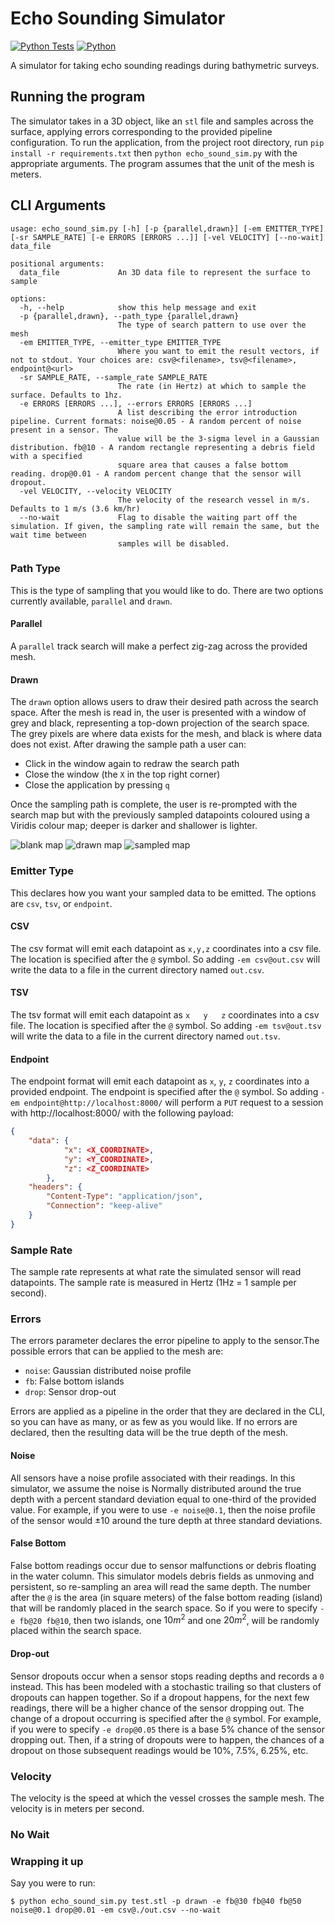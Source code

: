 # Echo Sounding Simulator
[![Python Tests](https://github.com/matthew-buglass/echo_sounding_simulator/actions/workflows/python-test.yml/badge.svg)](https://github.com/matthew-buglass/echo_sounding_simulator/actions/workflows/python-test.yml)
[![Python](https://img.shields.io/badge/Python-3.10%20%7C%203.11%20%7C%203.12-3776AB.svg)](https://www.python.org)

[//]: # (![Test Coverage]&#40;https://img.shields.io/endpoint?url=https://gist.githubusercontent.com/matthew-buglass/b88855f7e79729fc1cf9bd4b582012ba/raw/covbadge.json&#41;)

A simulator for taking echo sounding readings during bathymetric surveys. 

## Running the program
The simulator takes in a 3D object, like 
an `stl` file and samples across the surface, applying errors corresponding to the provided pipeline configuration. To
run the application, from the project root directory, run `pip install -r requirements.txt` then 
`python echo_sound_sim.py` with the appropriate arguments. The program assumes that the unit of the mesh is meters.

## CLI Arguments

```text
usage: echo_sound_sim.py [-h] [-p {parallel,drawn}] [-em EMITTER_TYPE] [-sr SAMPLE_RATE] [-e ERRORS [ERRORS ...]] [-vel VELOCITY] [--no-wait] data_file

positional arguments:
  data_file             An 3D data file to represent the surface to sample

options:
  -h, --help            show this help message and exit
  -p {parallel,drawn}, --path_type {parallel,drawn}
                        The type of search pattern to use over the mesh
  -em EMITTER_TYPE, --emitter_type EMITTER_TYPE
                        Where you want to emit the result vectors, if not to stdout. Your choices are: csv@<filename>, tsv@<filename>, endpoint@<url>
  -sr SAMPLE_RATE, --sample_rate SAMPLE_RATE
                        The rate (in Hertz) at which to sample the surface. Defaults to 1hz.
  -e ERRORS [ERRORS ...], --errors ERRORS [ERRORS ...]
                        A list describing the error introduction pipeline. Current formats: noise@0.05 - A random percent of noise present in a sensor. The   
                        value will be the 3-sigma level in a Gaussian distribution. fb@10 - A random rectangle representing a debris field with a specified   
                        square area that causes a false bottom reading. drop@0.01 - A random percent change that the sensor will dropout.
  -vel VELOCITY, --velocity VELOCITY
                        The velocity of the research vessel in m/s. Defaults to 1 m/s (3.6 km/hr)
  --no-wait             Flag to disable the waiting part off the simulation. If given, the sampling rate will remain the same, but the wait time between      
                        samples will be disabled.
```

### Path Type
This is the type of sampling that you would like to do. There are two options currently available, `parallel` and 
`drawn`. 

#### Parallel
A `parallel` track search will make a perfect zig-zag across the provided mesh. 

#### Drawn
The `drawn` option allows users to draw their desired path across the search space. After the mesh is read in, the user
is presented with a window of grey and black, representing a top-down projection of the search space. The grey pixels 
are where data exists for the mesh, and black is where data does not exist. After drawing the sample path a user can:

- Click in the window again to redraw the search path
- Close the window (the `X` in the top right corner)
- Close the application by pressing `q`

Once the sampling path is complete, the user is re-prompted with the search map but with the previously sampled 
datapoints coloured using a Viridis colour map; deeper is darker and shallower is lighter.

![blank map](./readme_imgs/blank_search_map.png) 
![drawn map](./readme_imgs/drawn_search_map.png) 
![sampled map](./readme_imgs/sampled_search_map.png)

### Emitter Type
This declares how you want your sampled data to be emitted. The options are `csv`, `tsv`, or `endpoint`.

#### CSV
The csv format will emit each datapoint as `x,y,z` coordinates into a csv file. The location is specified after the 
`@` symbol. So adding `-em csv@out.csv` will write the data to a file in the current directory named `out.csv`.

#### TSV
The tsv format will emit each datapoint as `x   y   z` coordinates into a csv file. The location is specified after the 
`@` symbol. So adding `-em tsv@out.tsv` will write the data to a file in the current directory named `out.tsv`.

#### Endpoint
The endpoint format will emit each datapoint as `x`, `y`, `z` coordinates into a provided endpoint. The endpoint is 
specified after the `@` symbol. So adding `-em endpoint@http://localhost:8000/` will perform a `PUT` request to a 
session with http://localhost:8000/ with the following payload:
```json
{
    "data": {
            "x": <X_COORDINATE>,
            "y": <Y_COORDINATE>,
            "z": <Z_COORDINATE>
        },
    "headers": {
        "Content-Type": "application/json",
        "Connection": "keep-alive"
    }
}
```

### Sample Rate
The sample rate represents at what rate the simulated sensor will read datapoints. The sample rate is measured in Hertz
(1Hz = 1 sample per second).

### Errors
The errors parameter declares the error pipeline to apply to the sensor.The possible errors that can be applied to
the mesh are:

- `noise`: Gaussian distributed noise profile
- `fb`: False bottom islands
- `drop`: Sensor drop-out

Errors are applied as a pipeline in the order that they are declared in the CLI, so you can have as many, or as few as
you would like. If no errors are declared, then the resulting data will be the true depth of the mesh. 

#### Noise
All sensors have a noise profile associated with their readings. In this simulator, we assume the noise is Normally 
distributed around the true depth with a percent standard deviation equal to one-third of the provided value. 
For example, if you were to use `-e noise@0.1`, then the noise profile of the sensor would $\pm 10%$ around the ture
depth at three standard deviations.

#### False Bottom
False bottom readings occur due to sensor malfunctions or debris floating in the water column. This simulator models 
debris fields as unmoving and persistent, so re-sampling an area will read the same depth. The number after the `@` is 
the area (in square meters) of the false bottom reading (island) that will be randomly placed in the search space. So 
if you were to specify `-e fb@20 fb@10`, then two islands, one $10m^2$ and one $20m^2$, will be randomly placed within
the search space.

#### Drop-out
Sensor dropouts occur when a sensor stops reading depths and records a `0` instead. This has been modeled with a 
stochastic trailing so that clusters of dropouts can happen together. So if a dropout happens, for the next few 
readings, there will be a higher chance of the sensor dropping out. The change of a dropout occurring is specified 
after the `@` symbol. For example, if you were to specify `-e drop@0.05` there is a base 5% chance of the sensor 
dropping out. Then, if a string of dropouts were to happen, the chances of a dropout on those subsequent readings would
be 10%, 7.5%, 6.25%, etc.

### Velocity
The velocity is the speed at which the vessel crosses the sample mesh. The velocity is in meters per second.

### No Wait

### Wrapping it up
Say you were to run:

```shell
$ python echo_sound_sim.py test.stl -p drawn -e fb@30 fb@40 fb@50 noise@0.1 drop@0.01 -em csv@./out.csv --no-wait
```